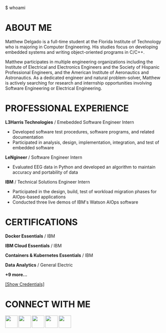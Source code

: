  $ whoami

# ABOUT ME
Matthew Delgado is a full-time student at the Florida Institute of Technology who is majoring in Computer Engineering. His studies focus on developing embedded systems and writing object-oriented programs in C/C++. 

Matthew participates in multiple engineering organizations including the Institute of Electrical and Electronics Engineers and the Society of Hispanic Professional Engineers, and the American Institute of Aeronautics and Astronautics. 
As a dedicated engineer and natural problem-solver, Matthew is actively searching for research and internship opportunities involving Software Engineering or Electrical Engineering.

# PROFESSIONAL EXPERIENCE
**L3Harris Technologies** / Emebedded Software Engineer Intern
* Developed software test procedures, software programs, and related documentation
* Participated in analysis, design, implementation, integration, and test of embedded software

**LeNgineer** / Software Engineer Intern
* Evaluated EEG data in Python and developed an algorithm to maintain accuracy and portability of data

**IBM** / Technical Solutions Engineer Intern
* Participated in the design, build, test of workload migration phases for AIOps-based applications
* Conducted three live demos of IBM's Watson AIOps software

# CERTIFICATIONS
**Docker Essentials** / IBM

**IBM Cloud Essentials** / IBM

**Containers & Kubernetes Essentials** / IBM

**Data Analytics** / General Electric

**+9 more...**

[[Show Credentials]](https://www.linkedin.com/in/matthewdelgado2000/details/certifications/)

# CONNECT WITH ME
<a href="https://www.linkedin.com/in/matthewdelgado2000/">
  <img align="left" width="40px" src="https://cdn.jsdelivr.net/npm/simple-icons@3.13.0/icons/linkedin.svg" />
</a>
<a href="http://matthewdelgado.github.io">
  <img align="left" width="40px" src="https://cdn.jsdelivr.net/npm/simple-icons@7.4.0/icons/javascript.svg" />
</a>
<a href="https://github.com/matthewdelgado">
  <img align="left" width="40px" src="https://cdn.jsdelivr.net/npm/simple-icons@v3/icons/github.svg" />
</a>
<a href="mailto:mdelgado2020@my.fit.edu">
  <img align="left" width="40px" src="https://cdn.jsdelivr.net/npm/simple-icons@v3/icons/gmail.svg" />
</a>
<a href="https://linktr.ee/matthewdelgado">
  <img align="left" width="40px" src="https://cdn.jsdelivr.net/npm/simple-icons@7.4.0/icons/linktree.svg" />
</a>
